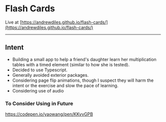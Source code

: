 # Flash Cards

Live at [https://andrewdiles.github.io/flash-cards/](https://andrewdiles.github.io/flash-cards/)

---

## Intent

- Building a small app to help a friend's daughter learn her multiplication tables with a timed element (similar to how she is tested).
- Decided to use Typescript.
- Generally avoided exterior packages.
- Considering page flip animations, though I suspect they will harm the intent or the exercise and slow the pace of learning.
- Considering use of audio

### To Consider Using in Future

https://codepen.io/yaowang/pen/KKvvGPB